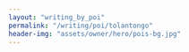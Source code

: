 ```yaml
---
layout: "writing_by_poi"
permalink: "/writing/poi/tolantongo"
header-img: "assets/owner/hero/pois-bg.jpg"
---
```

